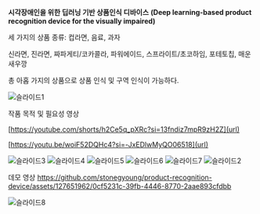 **시각장애인을 위한 딥러닝 기반 상품인식 디바이스**
**(Deep learning-based product recognition device for the visually impaired)**

세 가지의 상품 종류: 컵라면, 음료, 과자

신라면, 진라면, 짜파게티/코카콜라, 파워에이드, 스프라이트/초코하임, 포테토칩, 매운 새우깡

총 아홉 가지의 상품으로 상품 인식 및 구역 인식이 가능하다.

![슬라이드1](https://github.com/stonegyoung/product-recognition-device/assets/127651962/dbf5a1c4-2a61-4408-a2d3-1a296553e28f)

작품 목적 및 필요성 영상

[https://youtube.com/shorts/h2Ce5q_pXRc?si=13fndiz7mpR9zH2Z](url)

[https://youtu.be/woiF52DQHc4?si=-JxEDlwMyQO06518](url)

![슬라이드3](https://github.com/stonegyoung/product-recognition-device/assets/127651962/7ed243c5-1917-4330-a2a2-f46b7f0c219e)
![슬라이드4](https://github.com/stonegyoung/product-recognition-device/assets/127651962/9d7ca52e-33c1-4215-a55b-f86113d0dfaa)
![슬라이드5](https://github.com/stonegyoung/product-recognition-device/assets/127651962/4cc9b935-0b79-4cd1-9253-49855999e050)
![슬라이드6](https://github.com/stonegyoung/product-recognition-device/assets/127651962/4e0047b3-dd2f-413a-93f3-29acb2b16805)
![슬라이드7](https://github.com/stonegyoung/product-recognition-device/assets/127651962/90fb70b9-8fcf-4b0b-ac5d-1aeaaaada567)
![슬라이드2](https://github.com/stonegyoung/product-recognition-device/assets/127651962/c6353e7f-d48c-4e22-b8bf-e20f7a1969f1)

데모 영상
https://github.com/stonegyoung/product-recognition-device/assets/127651962/0cf5231c-39fb-4446-8770-2aae893cfdbb


![슬라이드8](https://github.com/stonegyoung/product-recognition-device/assets/127651962/0aca5836-5fda-4685-be70-98eca8ed6b99)
